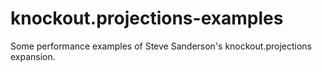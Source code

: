 knockout.projections-examples
=============================

Some performance examples of Steve Sanderson's knockout.projections expansion.
